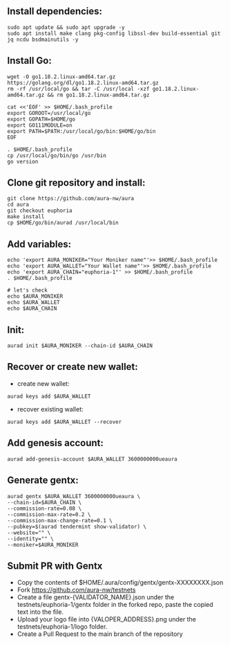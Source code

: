 ## Install dependencies:
```
sudo apt update && sudo apt upgrade -y
sudo apt install make clang pkg-config libssl-dev build-essential git jq ncdu bsdmainutils -y
```
## Install Go:
```
wget -O go1.18.2.linux-amd64.tar.gz https://golang.org/dl/go1.18.2.linux-amd64.tar.gz
rm -rf /usr/local/go && tar -C /usr/local -xzf go1.18.2.linux-amd64.tar.gz && rm go1.18.2.linux-amd64.tar.gz

cat <<'EOF' >> $HOME/.bash_profile
export GOROOT=/usr/local/go
export GOPATH=$HOME/go
export GO111MODULE=on
export PATH=$PATH:/usr/local/go/bin:$HOME/go/bin
EOF

. $HOME/.bash_profile
cp /usr/local/go/bin/go /usr/bin
go version
```
## Clone git repository and install:
```
git clone https://github.com/aura-nw/aura
cd aura
git checkout euphoria
make install
cp $HOME/go/bin/aurad /usr/local/bin
```

## Add variables:
```
echo 'export AURA_MONIKER="Your Moniker name"'>> $HOME/.bash_profile
echo 'export AURA_WALLET="Your Wallet name"'>> $HOME/.bash_profile
echo 'export AURA_CHAIN="euphoria-1"' >> $HOME/.bash_profile
. $HOME/.bash_profile

# let's check
echo $AURA_MONIKER
echo $AURA_WALLET
echo $AURA_CHAIN
```
## Init:
```
aurad init $AURA_MONIKER --chain-id $AURA_CHAIN
```

## Recover or create new wallet:
* create new wallet:
```
aurad keys add $AURA_WALLET
```
* recover existing wallet:
```
aurad keys add $AURA_WALLET --recover
```

## Add genesis account:
```
aurad add-genesis-account $AURA_WALLET 3600000000ueaura
```
## Generate gentx:
```
aurad gentx $AURA_WALLET 3600000000ueaura \
--chain-id=$AURA_CHAIN \
--commission-rate=0.08 \
--commission-max-rate=0.2 \
--commission-max-change-rate=0.1 \
--pubkey=$(aurad tendermint show-validator) \
--website="" \
--identity="" \
--moniker=$AURA_MONIKER
```
## Submit PR with Gentx
* Copy the contents of $HOME/.aura/config/gentx/gentx-XXXXXXXX.json
* Fork https://github.com/aura-nw/testnets
* Create a file gentx-{VALIDATOR_NAME}.json under the testnets/euphoria-1/gentx folder in the forked repo, paste the copied text into the file.
* Upload your logo file into {VALOPER_ADDRESS}.png under the testnets/euphoria-1/logo folder.
* Create a Pull Request to the main branch of the repository
